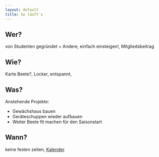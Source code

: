 ```yaml
---
layout: default
title: So läuft´s
---
```


<div class="articles">
	<h2 class="title">Wer?</h2>
	<p>von Studenten gegründet + Andere,  einfach einsteigen!, Mitgliedsbeitrag</p>
    <h2 class="title">Wie?</h2>
	<p>Karte Beete?, Locker, entspannt,</p>
    <h2 class="title">Was?</h2>
	<p>Anstehende Projekte:</p>
    <ul>
        <li>Gewächshaus bauen</li>
        <li>Geräteschuppen wieder aufbauen</li>
        <li>Weiter Beete fit machen für den Saisonstart</li>
    </ul>
    <h2 class="title">Wann?</h2>
	<p>keine festen zeiten, <a href="/calender"> Kalender </a></p>
</div>

<!-- <div class="home" id="home"> -->
<!-- <h1 class="pageTitle">Neues aus dem Garten</h1>
  <ul class="posts noList">
    {% for post in paginator.posts %}
      <li>
        <span class="date">{{ post.date | date: '%B %d, %Y' }}</span>
        <h3><a class="post-link" href="{{ post.url | prepend: site.baseurl }}">{{ post.title }}</a></h3>
        <p>{% if post.description %}{{ post.description }}{% else %}{{ post.excerpt | strip_html }}{% endif %}</p>
      </li>
    {% endfor %}
  </ul> 
  <!-- Pagination links -->
  
  <!-- <div class="pagination"> -->
  <!--   {% if paginator.previous_page %}
      <a href="{{ paginator.previous_page_path | prepend: site.baseurl }}" class="previous button__outline">Newer Posts</a> 
    {% endif %}
    {% if paginator.next_page %}
      <a href="{{ paginator.next_page_path | prepend: site.baseurl }}" class="next button__outline">Older Posts</a>
    {% endif %} -->
<!--  </div> -->
<!-- </div> -->
